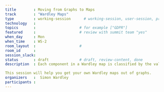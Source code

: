 ```yaml
---
title        : Moving from Graphs to Maps 
track        : "Wardley Maps"
type         : working-session      # working-session, user-session, product-session
technology   :
topics       :                    # for example ["GDPR"]
featured     :                    # review with summit team "yes"
when_day     : Mon
when_time    : WS-2
room_layout  :                    #
room_id      : 
session_slack: 
status       : draft              # draft, review-content, done
description  : Each component in a Wardley map is classified by the value it has to the customer or user and by the maturity of that component, ranging from custom-made to commodity. Components are drawn as nodes on a graph with value on the y-axis and commodity on the x-axis. A custom-made component with no direct value to the user would sit at the bottom-left of such a graph while a commodity component with high direct value to the user would sit at the top-right of such a graph. Components are connected on the graph with edges showing that they are linked. 

This session will help you get your own Wardley maps out of graphs. 
organizers   :  Simon Wardley
participants :
---
```



<!--(add intro)

## WHY

(...)

## What

(...)

## Outcomes

(...)

## References

(...)


## Previous-->
